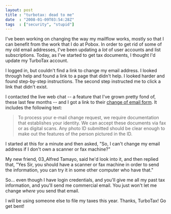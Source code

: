 ```yaml
---
layout: post
title : "turbotax: dead to me"
date  : "2008-01-09T03:54:28Z"
tags  : ["security", "stupid"]
---
```

I've been working on changing the way my mailflow works, mostly so that I can
benefit from the work that I do at Pobox.  In order to get rid of some of my
old email addresses, I've been updating a *lot* of user accounts and list
subscriptions.  Today, as I've started to get tax documents, I thought I'd
update my TurboTax account.

I logged in, but couldn't find a link to change my email address.  I looked
through help and found a link to a page that didn't help.  I looked harder and
found step-by-step instructions.  The second step instructed me to click a link
that didn't exist.

I contacted the live web chat -- a feature that I've grown pretty fond of,
these last few months -- and I got a link to their [change of email
form](https://turbotax.intuit.com/support/ecr/form.jhtml).  It includes the
following text:

> To process your e-mail change request, we require documentation that
> establishes your identity. We can accept these documents via fax or as
> digital scans. Any photo ID submitted should be clear enough to make out the
> features of the person pictured in the ID. 

I started at this for a minute and then asked, "So, I can't change my email
address if I don't own a scanner or fax machine?"

My new friend, 03_Alfred Tamayo, said he'd look into it, and then replied that,
"Yes Sir, you should have a scanner or fax machine in order to send the
information, you can try it in some other computer who have that."

So... even though I have login credentials, and you'll give me all my past tax
information, and you'll send me commercial email.  You just won't let me change
*where* you send that email.

I will be using someone else to file my taxes this year.  Thanks, TurboTax!  Go
get bent!


